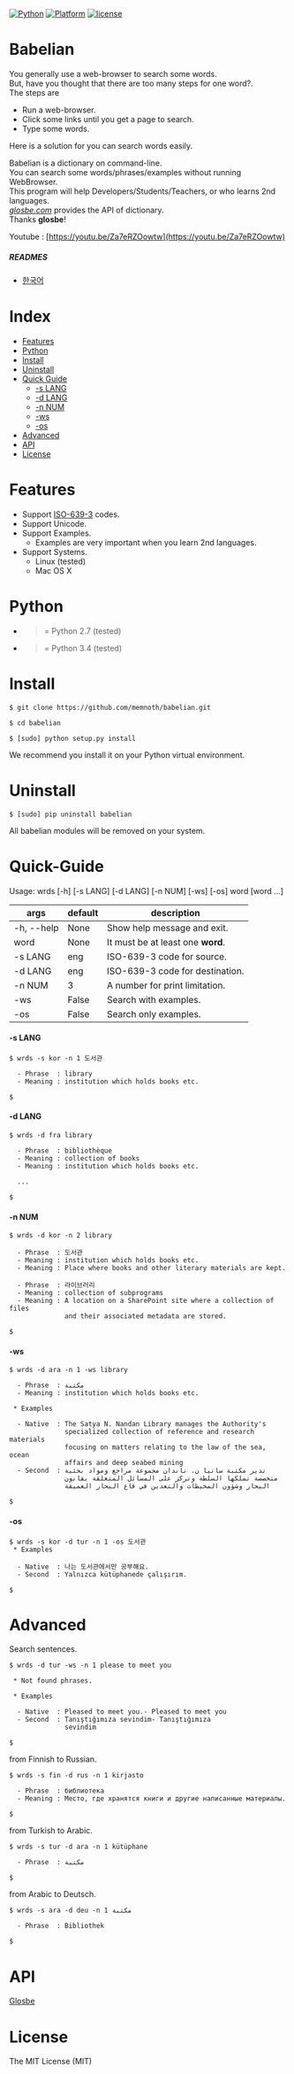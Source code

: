 [![Python](https://img.shields.io/badge/python-2.7%2C%203.4-red.svg)](#)
[![Platform](https://img.shields.io/badge/platform-osx%2C%20linux-lightgrey.svg)](#)
[![license](https://img.shields.io/github/license/mashape/apistatus.svg)](#)

# Babelian
You generally use a web-browser to search some words.  
But, have you thought that there are too many steps for one word?.  
The steps are   
- Run a web-browser.
- Click some links until you get a page to search.
- Type some words.  

Here is a solution for you can search words easily.  

Babelian is a dictionary on command-line.  
You can search some words/phrases/examples without running WebBrowser.  
This program will help Developers/Students/Teachers, or who learns 2nd languages.  
[*glosbe.com*](https://glosbe.com) provides the API of dictionary.  
Thanks **glosbe**!

Youtube : [https://youtu.be/Za7eRZOowtw](https://youtu.be/Za7eRZOowtw)  

##### READMES
- [한국어](./README-ko.md)  

# Index
 - [Features](#features)
 - [Python](#python)
 - [Install](#install)
 - [Uninstall](#uninstall)
 - [Quick Guide](#quick-guide)
     - [-s LANG](#-s-lang)
     - [-d LANG](#-d-lang)
     - [-n NUM](#-n-num)
     - [-ws](#-ws)
     - [-os](#-os)
 - [Advanced](#advanced)
 - [API](#api)
 - [License](#license)

# Features
- Support [ISO-639-3](https://en.wikipedia.org/wiki/List_of_ISO_639-3_codes) codes. 
- Support Unicode.
- Support Examples.
  - Examples are very important when you learn 2nd languages.
- Support Systems.
  - Linux (tested)
  - Mac OS X


# Python
- >= Python 2.7 (tested)
- >= Python 3.4 (tested)

# Install 
```shell
$ git clone https://github.com/memnoth/babelian.git

$ cd babelian

$ [sudo] python setup.py install
```
We recommend you install it on your Python virtual environment.

# Uninstall 
```shell
$ [sudo] pip uninstall babelian
```
All babelian modules will be removed on your system.

# Quick-Guide
Usage: wrds [-h] [-s LANG] [-d LANG] [-n NUM] [-ws] [-os] word [word ...]  

| args | default | description |
|------|---------|-------------|
| -h, --help | None | Show help message and exit. |
| word | None | It must be at least one **word**. |
| -s LANG | eng | ISO-639-3 code for source. |
| -d LANG | eng | ISO-639-3 code for destination. |
| -n NUM | 3 | A number for print limitation. |
| -ws | False | Search with examples. |
| -os | False | Search only examples. |

#### -s LANG
```shell
$ wrds -s kor -n 1 도서관

  - Phrase  : library
  - Meaning : institution which holds books etc.

$
```

#### -d LANG
```shell
$ wrds -d fra library

  - Phrase  : bibliothèque
  - Meaning : collection of books
  - Meaning : institution which holds books etc.

  ...

$
```

#### -n NUM
```shell
$ wrds -d kor -n 2 library

  - Phrase  : 도서관
  - Meaning : institution which holds books etc.
  - Meaning : Place where books and other literary materials are kept.

  - Phrase  : 라이브러리
  - Meaning : collection of subprograms
  - Meaning : A location on a SharePoint site where a collection of files
              and their associated metadata are stored.

$
```

#### -ws
```shell
$ wrds -d ara -n 1 -ws library

  - Phrase  : مكتبة
  - Meaning : institution which holds books etc.

 * Examples

  - Native  : The Satya N. Nandan Library manages the Authority's
              specialized collection of reference and research materials
              focusing on matters relating to the law of the sea, ocean
              affairs and deep seabed mining
  - Second  : تدير مكتبة ساتيا ن. ناندان مجموعة مراجع ومواد بحثية
              متخصصة تملكها السلطة وتركز على المسائل المتعلقة بقانون
              البحار وشؤون المحيطات والتعدين في قاع البحار العميقة

$
```

#### -os
```shell
$ wrds -s kor -d tur -n 1 -os 도서관
 * Examples

  - Native  : 나는 도서관에서만 공부해요.
  - Second  : Yalnızca kütüphanede çalışırım.

$
```

# Advanced
Search sentences.
```shell
$ wrds -d tur -ws -n 1 please to meet you

 * Not found phrases.

 * Examples

  - Native  : Pleased to meet you.- Pleased to meet you
  - Second  : Tanıştığımıza sevindim- Tanıştığımıza
              sevindim

$
```
from Finnish to Russian.
```shell
$ wrds -s fin -d rus -n 1 kirjasto 

  - Phrase  : библиотека
  - Meaning : Место, где хранятся книги и другие написанные материалы.

$
```
from Turkish to Arabic.
```shell
$ wrds -s tur -d ara -n 1 kütüphane 

  - Phrase  : مكتبة

$
```
from Arabic to Deutsch.
```shell
$ wrds -s ara -d deu -n 1 مكتبة  

  - Phrase  : Bibliothek

$
```

# API
[Glosbe](https://glosbe.com)

# License
The MIT License (MIT)
